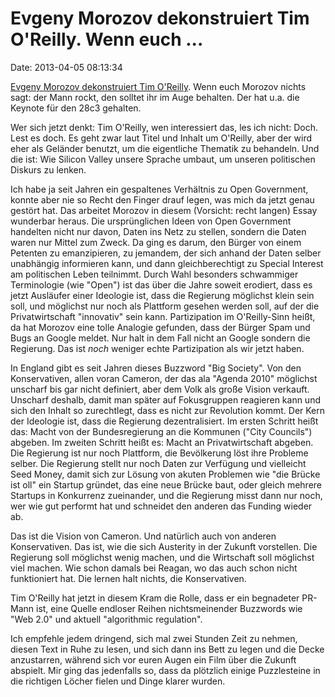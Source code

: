Evgeny Morozov dekonstruiert Tim O\'Reilly. Wenn euch \...
==========================================================

Date: 2013-04-05 08:13:34

[Evgeny Morozov dekonstruiert Tim
O\'Reilly](http://thebaffler.com/past/the_meme_hustler). Wenn euch
Morozov nichts sagt: der Mann rockt, den solltet ihr im Auge behalten.
Der hat u.a. die Keynote für den 28c3 gehalten.

Wer sich jetzt denkt: Tim O\'Reilly, wen interessiert das, les ich
nicht: Doch. Lest es doch. Es geht zwar laut Titel und Inhalt um
O\'Reilly, aber der wird eher als Geländer benutzt, um die eigentliche
Thematik zu behandeln. Und die ist: Wie Silicon Valley unsere Sprache
umbaut, um unseren politischen Diskurs zu lenken.

Ich habe ja seit Jahren ein gespaltenes Verhältnis zu Open Government,
konnte aber nie so Recht den Finger drauf legen, was mich da jetzt genau
gestört hat. Das arbeitet Morozov in diesem (Vorsicht: recht langen)
Essay wunderbar heraus. Die ursprünglichen Ideen von Open Government
handelten nicht nur davon, Daten ins Netz zu stellen, sondern die Daten
waren nur Mittel zum Zweck. Da ging es darum, den Bürger von einem
Petenten zu emanzipieren, zu jemandem, der sich anhand der Daten selber
unabhängig informieren kann, und dann gleichberechtigt zu Special
Interest am politischen Leben teilnimmt. Durch Wahl besonders
schwammiger Terminologie (wie \"Open\") ist das über die Jahre soweit
erodiert, dass es jetzt Ausläufer einer Ideologie ist, dass die
Regierung möglichst klein sein soll, und möglichst nur noch als
Plattform gesehen werden soll, auf der die Privatwirtschaft
\"innovativ\" sein kann. Partizipation im O\'Reilly-Sinn heißt, da hat
Morozov eine tolle Analogie gefunden, dass der Bürger Spam und Bugs an
Google meldet. Nur halt in dem Fall nicht an Google sondern die
Regierung. Das ist *noch* weniger echte Partizipation als wir jetzt
haben.

In England gibt es seit Jahren dieses Buzzword \"Big Society\". Von den
Konservativen, allen voran Cameron, der das ala \"Agenda 2010\"
möglichst unscharf bis gar nicht definiert, aber dem Volk als große
Vision verkauft. Unscharf deshalb, damit man später auf Fokusgruppen
reagieren kann und sich den Inhalt so zurechtlegt, dass es nicht zur
Revolution kommt. Der Kern der Ideologie ist, dass die Regierung
dezentralisiert. Im ersten Schritt heißt das: Macht von der
Bundesregierung an die Kommunen (\"City Councils\") abgeben. Im zweiten
Schritt heißt es: Macht an Privatwirtschaft abgeben. Die Regierung ist
nur noch Plattform, die Bevölkerung löst ihre Probleme selber. Die
Regierung stellt nur noch Daten zur Verfügung und vielleicht Seed Money,
damit sich zur Lösung von akuten Problemen wie \"die Brücke ist oll\"
ein Startup gründet, das eine neue Brücke baut, oder gleich mehrere
Startups in Konkurrenz zueinander, und die Regierung misst dann nur
noch, wer wie gut performt hat und schneidet den anderen das Funding
wieder ab.

Das ist die Vision von Cameron. Und natürlich auch von anderen
Konservativen. Das ist, wie die sich Austerity in der Zukunft
vorstellen. Die Regierung soll möglichst wenig machen, und die
Wirtschaft soll möglichst viel machen. Wie schon damals bei Reagan, wo
das auch schon nicht funktioniert hat. Die lernen halt nichts, die
Konservativen.

Tim O\'Reilly hat jetzt in diesem Kram die Rolle, dass er ein begnadeter
PR-Mann ist, eine Quelle endloser Reihen nichtsmeinender Buzzwords wie
\"Web 2.0\" und aktuell \"algorithmic regulation\".

Ich empfehle jedem dringend, sich mal zwei Stunden Zeit zu nehmen,
diesen Text in Ruhe zu lesen, und sich dann ins Bett zu legen und die
Decke anzustarren, während sich vor euren Augen ein Film über die
Zukunft abspielt. Mir ging das jedenfalls so, dass da plötzlich einige
Puzzlesteine in die richtigen Löcher fielen und Dinge klarer wurden.
